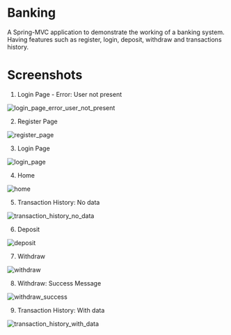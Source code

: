 # Banking

A Spring-MVC application to demonstrate the working of a banking system. Having features such as register, login, deposit, withdraw and transactions history.

# Screenshots

1. Login Page - Error: User not present

![login_page_error_user_not_present](https://user-images.githubusercontent.com/68411618/151911686-47141e9f-714a-4762-acc3-f8cf1134f302.JPG)

2. Register Page

![register_page](https://user-images.githubusercontent.com/68411618/151911697-ad8cc75d-a9d7-4b6d-ba76-4ac7e1687838.JPG)

3. Login Page

![login_page](https://user-images.githubusercontent.com/68411618/151911701-7ca1529e-e92e-4845-b6bf-49df2c392ae8.JPG)

4. Home

![home](https://user-images.githubusercontent.com/68411618/151911706-9cb0aec3-fd91-41fd-9bb2-9628587edecc.JPG)

5. Transaction History: No data

![transaction_history_no_data](https://user-images.githubusercontent.com/68411618/151911710-2c059cc9-840a-4489-9f58-d81110451b60.JPG)

6. Deposit

![deposit](https://user-images.githubusercontent.com/68411618/151911717-e4433b37-afec-4c8e-8f73-45b80b1fa18c.JPG)

7. Withdraw

![withdraw](https://user-images.githubusercontent.com/68411618/151911719-b401a2ba-c7cf-42b0-a00b-d61f35eeca91.JPG)

8. Withdraw: Success Message

![withdraw_success](https://user-images.githubusercontent.com/68411618/151911725-05c8e86a-a16f-4c96-8074-0c20097ef8f1.JPG)

9. Transaction History: With data

![transaction_history_with_data](https://user-images.githubusercontent.com/68411618/151911735-7cf85881-5eaa-4be0-bbf4-39208f555ff2.JPG)
